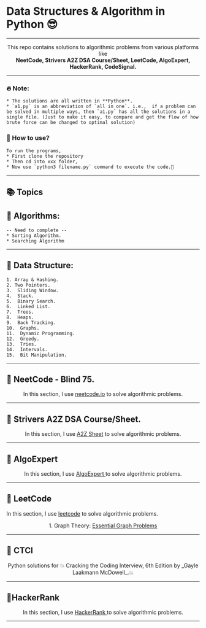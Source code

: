 # Data Structures & Algorithm in Python 😎

---

<p align="center">
  This repo contains solutions to algorithmic problems from various platforms like </br>
  <b>NeetCode, Strivers A2Z DSA Course/Sheet, LeetCode, AlgoExpert, HackerRank, CodeSignal.</b>
  </br>
</p>

---
### 🔥 **Note**:
    * The solutions are all written in **Python**.
    * `a1.py` is an abbreviation of `all in one`. i.e.,  if a problem can be solved in multiple ways, then `a1.py` has all the solutions in a single file. (Just to make it easy, to compare and get the flow of how brute force can be changed to optimal solution)

### 🤔 How to use?

    To run the programs, 
    * First clone the repository
    * Then cd into xxx folder,
    * Now use `python3 filename.py` command to execute the code.🤝

---

## 📚 Topics 

  ## 🏅 Algorithms:
    -- Need to complete --
    * Sorting Algorithm.
    * Searching Algorithm
  
  ---
  
  ## 🚀 Data Structure:
    1. Array & Hashing.
    2. Two Pointers.
    3.  Sliding Window.
    4.  Stack.
    5.  Binary Search.
    6.  Linked List.
    7.  Trees.
    8.  Heaps.
    9.  Back Tracking.
    10.  Graphs.
    11.  Dynamic Programming.
    12.  Greedy.
    13.  Tries.
    14.  Intervals.
    15.  Bit Manipulation.

---

## 🐒 NeetCode - Blind 75.

  <p align="center">
    In this section, I use <a href="https://neetcode.io/practice">neetcode.io</a> to solve algorithmic problems.
    </br>
  </p>

---

## 🐶 Strivers A2Z DSA Course/Sheet.
  
  <p align="center">
    In this section, I use <a href="https://takeuforward.org/strivers-a2z-dsa-course/strivers-a2z-dsa-course-sheet-2">A2Z Sheet</a> to solve algorithmic problems.
    </br>
  </p>

---

## 🐸 AlgoExpert

<p align="center">
  In this section, I use <a href="https://www.algoexpert.io"> AlgoExpert </a> to solve algorithmic problems.
  </br>
</p>

---

## 🦧 LeetCode

In this section, I use <a href="https://www.leetcode.com">leetcode</a> to solve algorithmic problems.

<p align="center">  
  1. Graph Theory: <a href="https://leetcode.com/studyplan/graph-theory/">Essential Graph Problems</a>
  </br>

</p>

---


## 🦖 CTCI

<p align="center">
    Python solutions for 💥 Cracking the Coding Interview, 6th Edition by _Gayle Laakmann McDowell_.💥
    </br>
</p>


---

## 🦦HackerRank

<p align="center">
  In this section, I use <a href="https://www.geeksforgeeks.org/explore?page=1&sortBy=submissions&itm_source=geeksforgeeks&itm_medium=main_header&itm_campaign=practice_header"> HackerRank </a> to solve algorithmic problems.
  </br>
</p>

---



